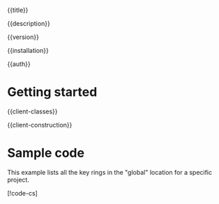 {{title}}

{{description}}

{{version}}

{{installation}}

{{auth}}

# Getting started

{{client-classes}}

{{client-construction}}

# Sample code

This example lists all the key rings in the "global" location for a specific project.

[!code-cs[](obj/snippets/Google.Cloud.Kms.V1.KeyManagementServiceClient.txt#ListGlobalKeyRings)]
